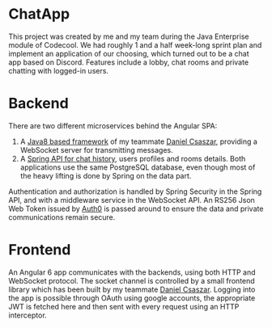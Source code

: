 # ChatApp

This project was created by me and my team during the Java Enterprise module of Codecool. We had roughly 1 and a half week-long sprint plan and implement an application of our choosing, which turned out to be a chat app based on Discord. Features include a lobby, chat rooms and private chatting with logged-in users.

# Backend

There are two different microservices behind the Angular SPA:

1. A [Java8 based framework](https://github.com/CodecoolBP20173/MNG-chat-app) of my teammate [Daniel Csaszar](https://github.com/DanielCs1988), providing a WebSocket server for transmitting messages.
2. A [Spring API for chat history](https://github.com/CodecoolBP20173/Hermes-MNG), users profiles and rooms details.
Both applications use the same PostgreSQL database, even though most of the heavy lifting is done by Spring on the data part.

Authentication and authorization is handled by Spring Security in the Spring API, and with a middleware service in the WebSocket API. An RS256 Json Web Token issued by [Auth0](https://auth0.com/) is passed around to ensure the data and private communications remain secure.


# Frontend
An Angular 6 app communicates with the backends, using both HTTP and WebSocket protocol. The socket channel is controlled by a small frontend library which has been built by my teammate [Daniel Csaszar](https://github.com/DanielCs1988). Logging into the app is possible through OAuth using google accounts, the appropriate JWT is fetched here and then sent with every request using an HTTP interceptor.
